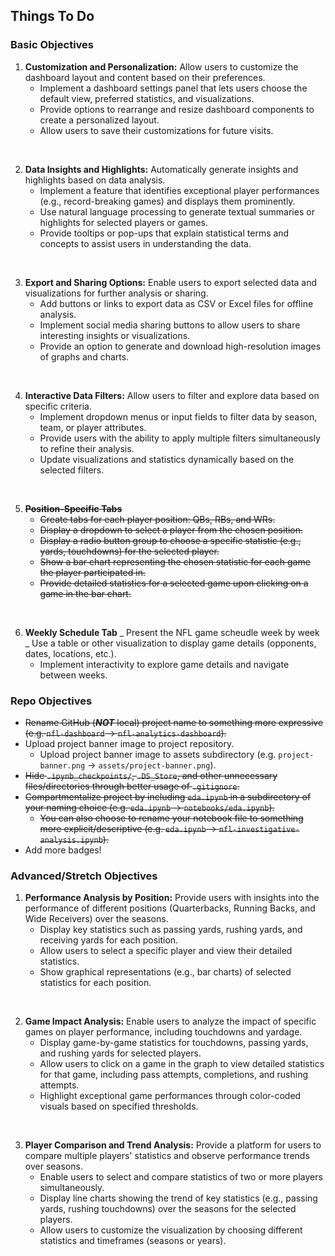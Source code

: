 ## Things To Do

### **Basic Objectives**

1. **Customization and Personalization:** Allow users to customize the dashboard layout and content based on their preferences.
   - Implement a dashboard settings panel that lets users choose the default view, preferred statistics, and visualizations.
   - Provide options to rearrange and resize dashboard components to create a personalized layout.
   - Allow users to save their customizations for future visits.

<br>

2. **Data Insights and Highlights:** Automatically generate insights and highlights based on data analysis.
   - Implement a feature that identifies exceptional player performances (e.g., record-breaking games) and displays them prominently.
   - Use natural language processing to generate textual summaries or highlights for selected players or games.
   - Provide tooltips or pop-ups that explain statistical terms and concepts to assist users in understanding the data.

<br>

3. **Export and Sharing Options:** Enable users to export selected data and visualizations for further analysis or sharing.
   - Add buttons or links to export data as CSV or Excel files for offline analysis.
   - Implement social media sharing buttons to allow users to share interesting insights or visualizations.
   - Provide an option to generate and download high-resolution images of graphs and charts.

<br>

4. **Interactive Data Filters:** Allow users to filter and explore data based on specific criteria.
   - Implement dropdown menus or input fields to filter data by season, team, or player attributes.
   - Provide users with the ability to apply multiple filters simultaneously to refine their analysis.
   - Update visualizations and statistics dynamically based on the selected filters.

<br>

5. **~~Position-Specific Tabs~~**
   - ~~Create tabs for each player position: QBs, RBs, and WRs.~~
   - ~~Display a dropdown to select a player from the chosen position.~~
   - ~~Display a radio button group to choose a specific statistic (e.g., yards, touchdowns) for the selected player.~~
   - ~~Show a bar chart representing the chosen statistic for each game the player participated in.~~
   - ~~Provide detailed statistics for a selected game upon clicking on a game in the bar chart.~~

<br>

6. **Weekly Schedule Tab**
   _ Present the NFL game scheudle week by week
   _ Use a table or other visualization to display game details (opponents, dates, locations, etc.).
   - Implement interactivity to explore game details and navigate between weeks.

### **Repo Objectives**

- ~~Rename GitHub (**_NOT_** local) project name to something more expressive (e.g. `nfl-dashboard` -> `nfl-analytics-dashboard`).~~
- Upload project banner image to project repository.
  - Upload project banner image to assets subdirectory (e.g. `project-banner.png` -> `assets/project-banner.png`).
- ~~Hide `.ipynb_checkpoints/`, `.DS_Store`, and other unnecessary files/directories through better usage of `.gitignore`.~~
- ~~Compartmentalize project by including `eda.ipynb` in a subdirectory of your naming choice (e.g. `eda.ipynb` -> `notebooks/eda.ipynb`).~~
  - ~~You can also choose to rename your notebook file to something more explicit/descriptive (e.g. `eda.ipynb` -> `nfl-investigative-analysis.ipynb`).~~
- Add more badges!

### **Advanced/Stretch Objectives**

1. **Performance Analysis by Position:** Provide users with insights into the performance of different positions (Quarterbacks, Running Backs, and Wide Receivers) over the seasons.
   - Display key statistics such as passing yards, rushing yards, and receiving yards for each position.
   - Allow users to select a specific player and view their detailed statistics.
   - Show graphical representations (e.g., bar charts) of selected statistics for each position.

<br>

2. **Game Impact Analysis:** Enable users to analyze the impact of specific games on player performance, including touchdowns and yardage.
   - Display game-by-game statistics for touchdowns, passing yards, and rushing yards for selected players.
   - Allow users to click on a game in the graph to view detailed statistics for that game, including pass attempts, completions, and rushing attempts.
   - Highlight exceptional game performances through color-coded visuals based on specified thresholds.

<br>

3. **Player Comparison and Trend Analysis:** Provide a platform for users to compare multiple players' statistics and observe performance trends over seasons.
   - Enable users to select and compare statistics of two or more players simultaneously.
   - Display line charts showing the trend of key statistics (e.g., passing yards, rushing touchdowns) over the seasons for the selected players.
   - Allow users to customize the visualization by choosing different statistics and timeframes (seasons or years).
